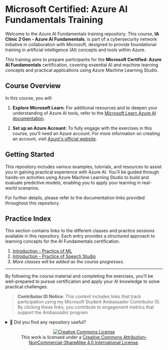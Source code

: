 # Microsoft Certified: Azure AI Fundamentals Training

Welcome to the Azure AI Fundamentals training repository. This course, **IA Clinic 2 Gen - Azure AI Fundamentals**, is part of a cybersecurity network initiative in collaboration with Microsoft, designed to provide foundational training in artificial intelligence (AI) concepts and tools within Azure.

This training aims to prepare participants for the **Microsoft Certified: Azure AI Fundamentals** certification, covering essential AI and machine learning concepts and practical applications using Azure Machine Learning Studio.

## Course Overview

In this course, you will:

1. **Explore Microsoft Learn**: For additional resources and to deepen your understanding of Azure AI tools, refer to the [Microsoft Learn Azure AI documentation](https://learn.microsoft.com/azure/machine-learning/?wt.mc_id=studentamb_373747).

2. **Set up an Azure Account**: To fully engage with the exercises in this course, you'll need an Azure account. For more information on creating an account, visit [Azure's official website](https://azure.microsoft.com/?wt.mc_id=studentamb_373747).

## Getting Started

This repository includes various examples, tutorials, and resources to assist you in gaining practical experience with Azure AI. You’ll be guided through hands-on activities using Azure Machine Learning Studio to build and evaluate predictive models, enabling you to apply your learning in real-world scenarios.

For further details, please refer to the documentation links provided throughout this repository.


## Practice Index

This section contains links to the different classes and practice sessions available in this repository. Each entry provides a structured approach to learning concepts for the AI Fundamentals certification.

1. [Introduction - Practice of ML](Intro-Study_of_ML-JEVG/2_Class_JEVG.md)
2. [Introduction - Practice of Speech Studio](Intro-AzureAI_SpeechStudio-JEVG/3_Class_JEVG.md)
3. _More classes will be added as the course progresses._


---

By following the course material and completing the exercises, you’ll be well-prepared to pursue certification and apply your AI knowledge to solve practical challenges.

> **Contributor ID Notice**: This content includes links that track participation using my Microsoft Student Ambassador Contributor ID. By clicking these links, you contribute to engagement metrics that support the Ambassador program.



<details>
  <summary>🌟 Did you find any repository useful?</summary>
  If any project has been helpful to you, consider giving it a ⭐ star in the repository and follow my GitHub account to stay tuned for future updates! 🚀

  In addition, I am always open to suggestions, recommendations or collaborations. Feel free to [get in touch](https://www.linkedin.com/in/vazquez-galan-jose-emmanuel-664968221) if you have any questions or ideas for improving this project. I'm excited for your feedback and contributions.

  Thank you for your interest and support! 😊
</details>


<p align="center">
<a rel="license" href="http://creativecommons.org/licenses/by-nc-sa/4.0/"><img alt="Creative Commons License" style="border-width:0" src="https://i.creativecommons.org/l/by-nc-sa/4.0/88x31.png" /></a><br />This work is licensed under a <a rel="license" href="http://creativecommons.org/licenses/by-nc-sa/4.0/">Creative Commons Attribution-NonCommercial-ShareAlike 4.0 International License</a>.
</p>
